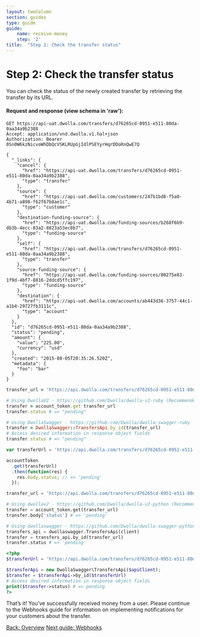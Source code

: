 ```yaml
---
layout: twoColumn
section: guides
type: guide
guide:
    name: receive-money
    step: '2'
title:  "Step 2: Check the transfer status"
---
```


# Step 2: Check the transfer status

You can check the status of the newly created transfer by retrieving the transfer by its URL.

#### Request and response (view schema in 'raw'):
```raw
GET https://api-uat.dwolla.com/transfers/d76265cd-0951-e511-80da-0aa34a9b2388
Accept: application/vnd.dwolla.v1.hal+json
Authorization: Bearer 0Sn0W6kzNicvoWhDbQcVSKLRUpGjIdlPSEYyrHqrDDoRnQwE7Q

{
  "_links": {
    "cancel": {
      "href": "https://api-uat.dwolla.com/transfers/d76265cd-0951-e511-80da-0aa34a9b2388",
      "type": "transfer"
    },
    "source": {
      "href": "https://api-uat.dwolla.com/customers/247b1bd8-f5a0-4b71-a898-f62f67b8ae1c",
      "type": "customer"
    },
    "destination-funding-source": {
      "href": "https://api-uat.dwolla.com/funding-sources/b268f6b9-db3b-4ecc-83a2-8823a53ec8b7",
      "type": "funding-source"
    },
    "self": {
      "href": "https://api-uat.dwolla.com/transfers/d76265cd-0951-e511-80da-0aa34a9b2388",
      "type": "transfer"
    },
    "source-funding-source": {
      "href": "https://api-uat.dwolla.com/funding-sources/80275e83-1f9d-4bf7-8816-2ddcd5ffc197",
      "type": "funding-source"
    },
    "destination": {
      "href": "https://api-uat.dwolla.com/accounts/ab443d36-3757-44c1-a1b4-29727fb3111c",
      "type": "account"
    }
  },
  "id": "d76265cd-0951-e511-80da-0aa34a9b2388",
  "status": "pending",
  "amount": {
    "value": "225.00",
    "currency": "usd"
  },
  "created": "2015-08-05T20:35:26.520Z",
  "metadata": {
    "foo": "bar"
  }
}
```
```ruby
transfer_url = 'https://api.dwolla.com/transfers/d76265cd-0951-e511-80da-0aa34a9b2388'

# Using DwollaV2 - https://github.com/Dwolla/dwolla-v2-ruby (Recommended)
transfer = account_token.get transfer_url
transfer.status # => "pending"

# Using DwollaSwagger - https://github.com/Dwolla/dwolla-swagger-ruby
transfer = DwollaSwagger::TransfersApi.by_id(transfer_url)
# Access desired information in response object fields
transfer.status # => "pending"
```
```javascript
var transferUrl = 'https://api.dwolla.com/transfers/d76265cd-0951-e511-80da-0aa34a9b2388';

accountToken
  .get(transferUrl)
  .then(function(res) {
    res.body.status; // => 'pending'
  });
```
```python
transfer_url = 'https://api.dwolla.com/transfers/d76265cd-0951-e511-80da-0aa34a9b2388'

# Using dwollav2 - https://github.com/Dwolla/dwolla-v2-python (Recommended)
transfer = account_token.get(transfer_url)
transfer.body['status'] # => 'pending'

# Using dwollaswagger - https://github.com/Dwolla/dwolla-swagger-python
transfers_api = dwollaswagger.TransfersApi(client)
transfer = transfers_api.by_id(transfer_url)
transfer.status # => 'pending'
```
```php
<?php
$transferUrl = 'https://api.dwolla.com/transfers/d76265cd-0951-e511-80da-0aa34a9b2388';

$transferApi = new DwollaSwagger\TransfersApi($apiClient);
$transfer = $transferApi->by_id($transferUrl)
# Access desired information in response object fields
print($transfer->status) # => pending
?>
```

That’s it! You’ve successfully received money from a user. Please continue to the Webhooks guide for information on implementing notifications for your customers about the transfer.

<nav class="pager-nav">
    <a href="./">Back: Overview</a>
    <a href="/guides/webhooks">Next guide: Webhooks</a>
</nav>